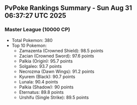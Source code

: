 ## PvPoke Rankings Summary - Sun Aug 31 06:37:27 UTC 2025

### Master League (10000 CP)
- Total Pokemon: 380
- Top 10 Pokemon:
  - Zamazenta (Crowned Shield): 98.5 points
  - Zacian (Crowned Sword): 97.6 points
  - Palkia (Origin): 95.7 points
  - Solgaleo: 93.7 points
  - Necrozma (Dawn Wings): 91.2 points
  - Kyurem (Black): 90.7 points
  - Lunala: 90.4 points
  - Palkia (Shadow): 90 points
  - Eternatus: 89.8 points
  - Urshifu (Single Strike): 89.5 points

